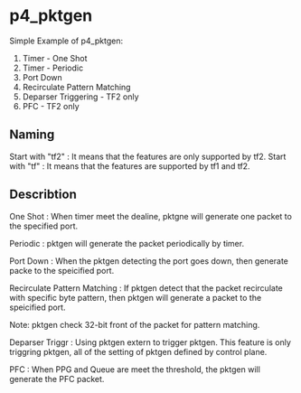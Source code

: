 # p4_pktgen

Simple Example of p4_pktgen:
1. Timer - One Shot
2. Timer - Periodic
3. Port Down
4. Recirculate Pattern Matching
5. Deparser Triggering - TF2 only
6. PFC - TF2 only

## Naming

Start with "tf2" : It means that the features are only supported by tf2.
Start with "tf" : It means that the features are supported by tf1 and tf2.

## Describtion

One Shot : When timer meet the dealine, pktgne will generate one packet to the specified port.

Periodic : pktgen will generate the packet periodically by timer.

Port Down : When the pktgen detecting the port goes down, then generate packe to the speicified port.

Recirculate Pattern Matching : If pktgen detect that the packet recirculate with specific byte pattern, then pktgen will generate a packet to the speicified port.

Note: pktgen check 32-bit front of the packet for pattern matching.

Deparser Triggr : Using pktgen extern to trigger pktgen. This feature is only triggring pktgen, all of the setting of pktgen defined by control plane.

PFC : When PPG and Queue are meet the threshold, the pktgen will generate the PFC packet.
